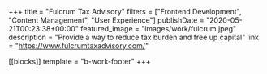 +++
title = "Fulcrum Tax Advisory"
filters = ["Frontend Development", "Content Management", "User Experience"]
publishDate = "2020-05-21T00:23:38+00:00"
featured_image = "images/work/fulcrum.jpeg"
description = "Provide a way to reduce tax burden and free up capital"
link = "https://www.fulcrumtaxadvisory.com/"

[[blocks]]
template = "b-work-footer"
+++